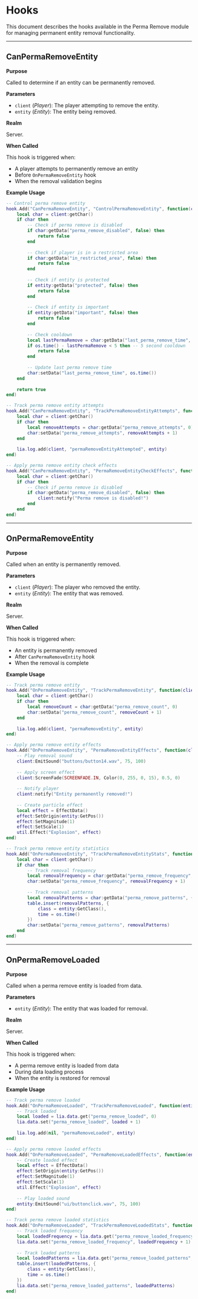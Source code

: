 # Hooks

This document describes the hooks available in the Perma Remove module for managing permanent entity removal functionality.

---

## CanPermaRemoveEntity

**Purpose**

Called to determine if an entity can be permanently removed.

**Parameters**

* `client` (*Player*): The player attempting to remove the entity.
* `entity` (*Entity*): The entity being removed.

**Realm**

Server.

**When Called**

This hook is triggered when:
- A player attempts to permanently remove an entity
- Before `OnPermaRemoveEntity` hook
- When the removal validation begins

**Example Usage**

```lua
-- Control perma remove entity
hook.Add("CanPermaRemoveEntity", "ControlPermaRemoveEntity", function(client, entity)
    local char = client:getChar()
    if char then
        -- Check if perma remove is disabled
        if char:getData("perma_remove_disabled", false) then
            return false
        end
        
        -- Check if player is in a restricted area
        if char:getData("in_restricted_area", false) then
            return false
        end
        
        -- Check if entity is protected
        if entity:getData("protected", false) then
            return false
        end
        
        -- Check if entity is important
        if entity:getData("important", false) then
            return false
        end
        
        -- Check cooldown
        local lastPermaRemove = char:getData("last_perma_remove_time", 0)
        if os.time() - lastPermaRemove < 5 then -- 5 second cooldown
            return false
        end
        
        -- Update last perma remove time
        char:setData("last_perma_remove_time", os.time())
    end
    
    return true
end)

-- Track perma remove entity attempts
hook.Add("CanPermaRemoveEntity", "TrackPermaRemoveEntityAttempts", function(client, entity)
    local char = client:getChar()
    if char then
        local removeAttempts = char:getData("perma_remove_attempts", 0)
        char:setData("perma_remove_attempts", removeAttempts + 1)
    end
    
    lia.log.add(client, "permaRemoveEntityAttempted", entity)
end)

-- Apply perma remove entity check effects
hook.Add("CanPermaRemoveEntity", "PermaRemoveEntityCheckEffects", function(client, entity)
    local char = client:getChar()
    if char then
        -- Check if perma remove is disabled
        if char:getData("perma_remove_disabled", false) then
            client:notify("Perma remove is disabled!")
        end
    end
end)
```

---

## OnPermaRemoveEntity

**Purpose**

Called when an entity is permanently removed.

**Parameters**

* `client` (*Player*): The player who removed the entity.
* `entity` (*Entity*): The entity that was removed.

**Realm**

Server.

**When Called**

This hook is triggered when:
- An entity is permanently removed
- After `CanPermaRemoveEntity` hook
- When the removal is complete

**Example Usage**

```lua
-- Track perma remove entity
hook.Add("OnPermaRemoveEntity", "TrackPermaRemoveEntity", function(client, entity)
    local char = client:getChar()
    if char then
        local removeCount = char:getData("perma_remove_count", 0)
        char:setData("perma_remove_count", removeCount + 1)
    end
    
    lia.log.add(client, "permaRemoveEntity", entity)
end)

-- Apply perma remove entity effects
hook.Add("OnPermaRemoveEntity", "PermaRemoveEntityEffects", function(client, entity)
    -- Play removal sound
    client:EmitSound("buttons/button14.wav", 75, 100)
    
    -- Apply screen effect
    client:ScreenFade(SCREENFADE.IN, Color(0, 255, 0, 15), 0.5, 0)
    
    -- Notify player
    client:notify("Entity permanently removed!")
    
    -- Create particle effect
    local effect = EffectData()
    effect:SetOrigin(entity:GetPos())
    effect:SetMagnitude(1)
    effect:SetScale(1)
    util.Effect("Explosion", effect)
end)

-- Track perma remove entity statistics
hook.Add("OnPermaRemoveEntity", "TrackPermaRemoveEntityStats", function(client, entity)
    local char = client:getChar()
    if char then
        -- Track removal frequency
        local removalFrequency = char:getData("perma_remove_frequency", 0)
        char:setData("perma_remove_frequency", removalFrequency + 1)
        
        -- Track removal patterns
        local removalPatterns = char:getData("perma_remove_patterns", {})
        table.insert(removalPatterns, {
            class = entity:GetClass(),
            time = os.time()
        })
        char:setData("perma_remove_patterns", removalPatterns)
    end
end)
```

---

## OnPermaRemoveLoaded

**Purpose**

Called when a perma remove entity is loaded from data.

**Parameters**

* `entity` (*Entity*): The entity that was loaded for removal.

**Realm**

Server.

**When Called**

This hook is triggered when:
- A perma remove entity is loaded from data
- During data loading process
- When the entity is restored for removal

**Example Usage**

```lua
-- Track perma remove loaded
hook.Add("OnPermaRemoveLoaded", "TrackPermaRemoveLoaded", function(entity)
    -- Track loaded
    local loaded = lia.data.get("perma_remove_loaded", 0)
    lia.data.set("perma_remove_loaded", loaded + 1)
    
    lia.log.add(nil, "permaRemoveLoaded", entity)
end)

-- Apply perma remove loaded effects
hook.Add("OnPermaRemoveLoaded", "PermaRemoveLoadedEffects", function(entity)
    -- Create loaded effect
    local effect = EffectData()
    effect:SetOrigin(entity:GetPos())
    effect:SetMagnitude(1)
    effect:SetScale(1)
    util.Effect("Explosion", effect)
    
    -- Play loaded sound
    entity:EmitSound("ui/buttonclick.wav", 75, 100)
end)

-- Track perma remove loaded statistics
hook.Add("OnPermaRemoveLoaded", "TrackPermaRemoveLoadedStats", function(entity)
    -- Track loaded frequency
    local loadedFrequency = lia.data.get("perma_remove_loaded_frequency", 0)
    lia.data.set("perma_remove_loaded_frequency", loadedFrequency + 1)
    
    -- Track loaded patterns
    local loadedPatterns = lia.data.get("perma_remove_loaded_patterns", {})
    table.insert(loadedPatterns, {
        class = entity:GetClass(),
        time = os.time()
    })
    lia.data.set("perma_remove_loaded_patterns", loadedPatterns)
end)
```
